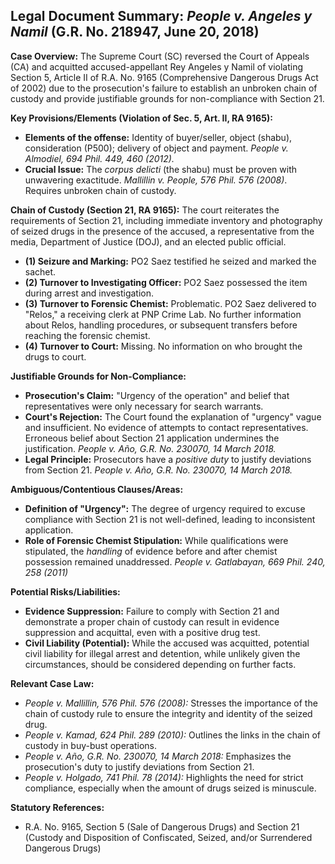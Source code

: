 ## Legal Document Summary: *People v. Angeles y Namil* (G.R. No. 218947, June 20, 2018)

**Case Overview:** The Supreme Court (SC) reversed the Court of Appeals (CA) and acquitted accused-appellant Rey Angeles y Namil of violating Section 5, Article II of R.A. No. 9165 (Comprehensive Dangerous Drugs Act of 2002) due to the prosecution's failure to establish an unbroken chain of custody and provide justifiable grounds for non-compliance with Section 21.

**Key Provisions/Elements (Violation of Sec. 5, Art. II, RA 9165):**

*   **Elements of the offense:** Identity of buyer/seller, object (shabu), consideration (P500); delivery of object and payment. *People v. Almodiel, 694 Phil. 449, 460 (2012).*
*   **Crucial Issue:** The *corpus delicti* (the shabu) must be proven with unwavering exactitude.  *Mallillin v. People, 576 Phil. 576 (2008)*. Requires unbroken chain of custody.

**Chain of Custody (Section 21, RA 9165):** The court reiterates the requirements of Section 21, including immediate inventory and photography of seized drugs in the presence of the accused, a representative from the media, Department of Justice (DOJ), and an elected public official.

*   **(1) Seizure and Marking:** PO2 Saez testified he seized and marked the sachet.
*   **(2) Turnover to Investigating Officer:** PO2 Saez possessed the item during arrest and investigation.
*   **(3) Turnover to Forensic Chemist:** Problematic. PO2 Saez delivered to "Relos," a receiving clerk at PNP Crime Lab. No further information about Relos, handling procedures, or subsequent transfers before reaching the forensic chemist.
*   **(4) Turnover to Court:** Missing. No information on who brought the drugs to court.

**Justifiable Grounds for Non-Compliance:**

*   **Prosecution's Claim:** "Urgency of the operation" and belief that representatives were only necessary for search warrants.
*   **Court's Rejection:**  The Court found the explanation of "urgency" vague and insufficient.  No evidence of attempts to contact representatives.  Erroneous belief about Section 21 application undermines the justification. *People v. Año, G.R. No. 230070, 14 March 2018.*
*   **Legal Principle:** Prosecutors have a *positive duty* to justify deviations from Section 21. *People v. Año, G.R. No. 230070, 14 March 2018.*

**Ambiguous/Contentious Clauses/Areas:**

*   **Definition of "Urgency":** The degree of urgency required to excuse compliance with Section 21 is not well-defined, leading to inconsistent application.
*   **Role of Forensic Chemist Stipulation:** While qualifications were stipulated, the *handling* of evidence before and after chemist possession remained unaddressed. *People v. Gatlabayan, 669 Phil. 240, 258 (2011)*

**Potential Risks/Liabilities:**

*   **Evidence Suppression:** Failure to comply with Section 21 and demonstrate a proper chain of custody can result in evidence suppression and acquittal, even with a positive drug test.
*   **Civil Liability (Potential):** While the accused was acquitted, potential civil liability for illegal arrest and detention, while unlikely given the circumstances, should be considered depending on further facts.

**Relevant Case Law:**

*   *People v. Mallillin, 576 Phil. 576 (2008):* Stresses the importance of the chain of custody rule to ensure the integrity and identity of the seized drug.
*   *People v. Kamad, 624 Phil. 289 (2010):* Outlines the links in the chain of custody in buy-bust operations.
*   *People v. Año, G.R. No. 230070, 14 March 2018:* Emphasizes the prosecution's duty to justify deviations from Section 21.
*   *People v. Holgado, 741 Phil. 78 (2014):* Highlights the need for strict compliance, especially when the amount of drugs seized is minuscule.

**Statutory References:**

*   R.A. No. 9165, Section 5 (Sale of Dangerous Drugs) and Section 21 (Custody and Disposition of Confiscated, Seized, and/or Surrendered Dangerous Drugs)
